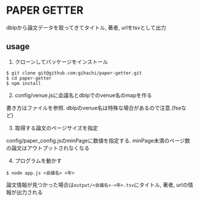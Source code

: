 # PAPER GETTER

dblpから論文データを取ってきてタイトル, 著者, urlをtsvとして出力

## usage

1. クローンしてパッケージをインストール

```
$ git clone git@github.com:gihachi/paper-getter.git
$ cd paper-getter
$ npm install 
```

2. config/venue.jsに会議名とdblpでのvenue名のmapを作る

書き方はファイルを参照. dblpのvenue名は特殊な場合があるので注意.(fseなど)

3. 取得する論文のページサイズを指定

config/paper_config.jsのminPageに数値を指定する. minPage未満のページ数の論文はアウトプットされなくなる


4. プログラムを動かす

```
$ node app.js <会議名> <年>
```

論文情報が見つかった場合は`output/<会議名>-<年>.tsv`にタイトル, 著者, urlの情報が出力される
